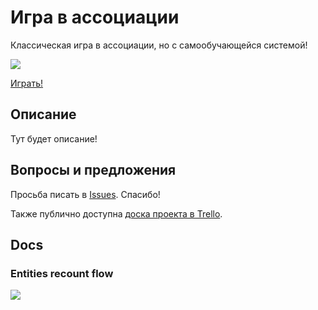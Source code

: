 # Игра в ассоциации

Классическая игра в ассоциации, но с самообучающейся системой!

![](https://travis-ci.com/kapxapot/associations.svg?branch=master)

[Играть!](https://associ.ru)

## Описание

Тут будет описание!

## Вопросы и предложения

Просьба писать в [Issues](https://github.com/kapxapot/associations/issues). Спасибо!

Также публично доступна [доска проекта в Trello](https://trello.com/b/XNlTATWi/%D0%B0%D1%81%D1%81%D0%BE%D1%86%D0%B8%D0%B0%D1%86%D0%B8%D0%B8).

## Docs

### Entities recount flow

![](https://i.imgur.com/XWBN9Eu.jpg)
